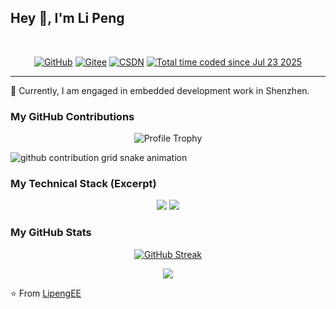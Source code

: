 
## Hey 👋, I'm Li Peng


<div>&nbsp;</div>

<p align="center">
    <!-- https://github.com/badges/shields --> 
    <a href="https://github.com/LipengEE"><img src="https://img.shields.io/badge/GitHub-LipengEE-blue?logo=github" alt="GitHub" title="GitHub" /></a>
    <a href="https://gitee.com/honmy2002"><img src="https://img.shields.io/badge/Gitee-honmy2002-red?logo=gitee" alt="Gitee" title="Gitee" /></a>
    <a href="https://blog.csdn.net/honmy18"><img src="https://img.shields.io/badge/CSDN-honmy18-orange?logo=csdn" alt="CSDN" title="CSDN" /></a>
    <a href="https://wakatime.com/@6c7597f8-19dc-45ef-9611-3e4be53fd727"><img src="https://wakatime.com/badge/user/6c7597f8-19dc-45ef-9611-3e4be53fd727.svg" alt="Total time coded since Jul 23 2025" /></a>
</p>

---

💼 Currently, I am engaged in embedded development work in Shenzhen.


### My GitHub Contributions

<p align="center">
    <!-- https://github.com/ryo-ma/github-profile-trophy -->
    <!-- rules: https://github.com/ryo-ma/github-profile-trophy/blob/master/src/trophy.ts -->
    <img src="https://github-profile-trophy.vercel.app/?username=LipengEE&no-bg=true&no-frame=true&theme=algolia&title=-MultiLanguage&column=9" alt="Profile Trophy" title="Profile Trophy" />
</p>

<picture>
  <source media="(prefers-color-scheme: dark)" srcset="https://raw.githubusercontent.com/LipengEE/LipengEE/output/github-contribution-grid-snake-dark.svg">
  <source media="(prefers-color-scheme: light)" srcset="https://raw.githubusercontent.com/LipengEE/LipengEE/output/github-contribution-grid-snake.svg">
  <img alt="github contribution grid snake animation" src="https://raw.githubusercontent.com/LipengEE/LipengEE/output/github-contribution-grid-snake.svg">
</picture>

### My Technical Stack (Excerpt)

<p align="center">
    <!-- https://github.com/LelouchFR/skill-icons -->
    <a>
      <img
        src="https://go-skill-icons.vercel.app/api/icons?i=linux,ubuntu,debian,android,windows"
      />
      <img
        src="https://go-skill-icons.vercel.app/api/icons?i=py,c,cpp,docker,vim,md,bash,git,qt,sqlite,vscode,ollama,deepseek,chatgpt,raspberrypi"
      />
    </a>
</p>


### My GitHub Stats

<p align="center">
  <a href="https://git.io/streak-stats"><img src="https://streak-stats.demolab.com?user=LipengEE&hide_border=true&border_radius=5&date_format=%5BY.%5Dn.j&mode=weekly" alt="GitHub Streak" /></a>
</p>

<p align="center">
  <img align="center" src="https://github-readme-stats.vercel.app/api?username=LipengEE&show_icons=true" />
</p>

<!-- <p align="center">
  <img align="center" src="https://github-readme-stats.vercel.app/api/top-langs/?username=LipengEE&theme=transparent&hide_border=true&layout=donut-vertical&langs_count=10" />
</p>

<p align="center">
  <img align="center" src="https://github-readme-stats.vercel.app/api/wakatime?username=LipengEE" />
</p> -->


⭐️ From [LipengEE](https://github.com/LipengEE)

